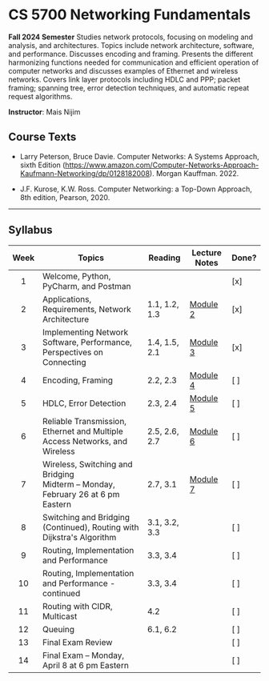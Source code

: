 # CS 5700 Networking Fundamentals

**Fall 2024 Semester**
Studies network protocols, focusing on modeling and analysis, and architectures. Topics include
network architecture, software, and performance. Discusses encoding and framing. Presents the
different harmonizing functions needed for communication and efficient operation of computer
networks and discusses examples of Ethernet and wireless networks. Covers link layer protocols
including HDLC and PPP; packet framing; spanning tree, error detection techniques, and automatic
repeat request algorithms.

**Instructor**: Mais Nijim

## Course Texts

- Larry Peterson, Bruce Davie. Computer Networks: A Systems Approach, sixth Edition
(https://www.amazon.com/Computer-Networks-Approach-Kaufmann-Networking/dp/0128182008).
Morgan Kauffman. 2022.

- J.F. Kurose, K.W. Ross. Computer Networking: a Top-Down Approach, 8th edition, Pearson, 2020.

---

## Syllabus

| Week   	|  Topics	| Reading |   Lecture Notes	| Done?|
|:--:	|---	|---	|--- | -- |
|  1 	|   Welcome, Python, PyCharm, and Postman	|   	|   | [x] |
|  2 	|   Applications, Requirements, Network Architecture | 1.1, 1.2, 1.3	| [Module 2](2.md)   	|  [x] |
|  3 	|   Implementing Network Software, Performance, Perspectives on Connecting | 1.4, 1.5, 2.1	| [Module 3](3.md)    	|  [x] |
|  4 	|   Encoding, Framing | 2.2, 2.3	| [Module 4](4.md)    	|  [ ] |
|  5 	|   HDLC, Error Detection | 2.3, 2.4	| [Module 5](5.md)   	|  [ ] |
|  6 	|   Reliable Transmission, Ethernet and Multiple Access Networks, and Wireless | 2.5, 2.6, 2.7	| [Module 6](6.md)   	|   [ ] |
|  7 	|   Wireless, Switching and Bridging <br />Midterm – Monday, February 26 at 6 pm Eastern | 2.7, 3.1	| [Module 7](7.md)   	|   [ ] |
|  8 	|   Switching and Bridging (Continued), Routing with Dijkstra's Algorithm | 3.1, 3.2, 3.3	|   	|   [ ] |
|  9 	|   Routing, Implementation and Performance | 3.3, 3.4	|   	|   [ ] |
| 10 	|   Routing, Implementation and Performance - continued	| 3.3, 3.4 |   	|   [ ] |
| 11 	|   Routing with CIDR, Multicast | 4.2	|   	|   [ ] |
| 12 	|   Queuing | 6.1, 6.2	|   	|   [ ] |
| 13 	|   Final Exam Review	|   	| |   [ ] |
| 14 	|   Final Exam – Monday, April 8 at 6 pm Eastern	|   	| |   [ ] |
